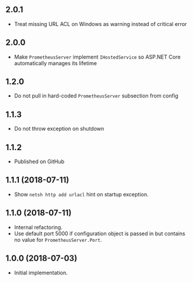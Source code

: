 ## 2.0.1
* Treat missing URL ACL on Windows as warning instead of critical error

## 2.0.0
* Make `PrometheusServer` implement `IHostedService` so ASP.NET Core automatically manages its lifetime

## 1.2.0
* Do not pull in hard-coded `PrometheusServer` subsection from config

## 1.1.3
* Do not throw exception on shutdown

## 1.1.2
* Published on GitHub

## 1.1.1 (2018-07-11)

* Show `netsh http add urlacl` hint on startup exception.

## 1.1.0 (2018-07-11)

* Internal refactoring.
* Use default port 5000 if configuration object is passed in but contains no value for `PrometheusServer.Port`.

## 1.0.0 (2018-07-03)

* Initial implementation.

